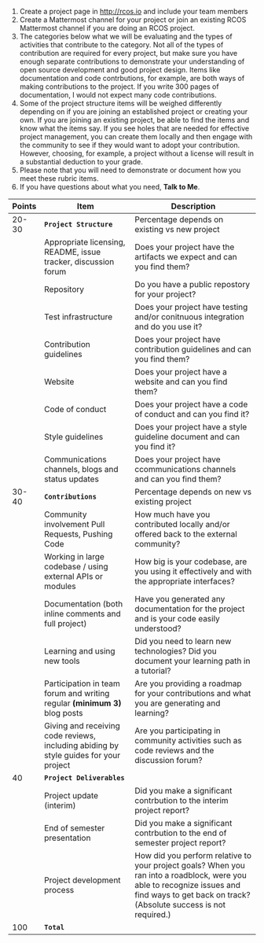  1. Create a project page in http://rcos.io and include your team members
 2. Create a Mattermost channel for your project or join an existing RCOS Mattermost channel if you are doing an RCOS project.
 3. The categories below what we will be evaluating and the types of activities that contribute to the category. Not all of the types of contribution are required for every project, but make sure you have enough separate contributions to demonstrate your understanding of open source development and good project design. Items like documentation and code contrbutions, for example, are both ways of making contributions to the project. If you write 300 pages of documentation, I would not expect many code contributions.
 4. Some of the project structure items will be weighed differently depending on if you are joining an established project or creating your own. If you are joining an existing project, be able to find the items and know what the items say. If you see holes that are needed for effective project management, you can create them locally and then engage with the community to see if they would want to adopt your contribution. However, choosing, for example, a project without a license will result in a substantial deduction to your grade.
 5. Please note that you will need to demonstrate or document how you meet these rubric items.
 6. If you have questions about what you need, **Talk to Me**. 

| Points | Item | Description |
| ------------- |-------------|-------------|
|20-30|**`Project Structure`**|Percentage depends on existing vs new project
||Appropriate licensing, README, issue tracker, discussion forum| Does your project have the artifacts we expect and can you find them?|
|| Repository| Do you have a public repostory for your project?|
||Test infrastructure| Does your project have testing and/or conitnuous integration and do you use it?|
||Contribution guidelines|Does your project have contribution guidelines and can you find them?|
||Website|Does your project have a website and can you find them?|
||Code of conduct|Does your project have a code of conduct and can you find it?|
|| Style guidelines|Does your project have a style guideline document and can you find it?|
|| Communications channels, blogs and status updates|Does your project have ccommunications channels and can you find them?|
|30-40|**`Contributions`**|Percentage depends on new vs existing project|
||Community involvement Pull Requests, Pushing Code| How much have you contributed locally and/or offered back to the external community?|
|| Working in large codebase / using external APIs or modules|How big is your codebase, are you using it effectively and with the appropriate interfaces?|
||Documentation (both inline comments and full project)|Have you generated any documentation for the project and is your code easily understood?|
||Learning and using new tools|Did you need to learn new technologies? Did you document your learning path in a tutorial?
||Participation in team forum and writing regular **(minimum 3)** blog posts| Are you providing a roadmap for your contributions and what you are generating and learning?
||Giving and receiving code reviews, including abiding by style guides for your project|Are you participating in community activities such as code reviews and the discussion forum?
|40|**`Project Deliverables`**|
||Project update (interim)| Did you make a significant contrbution to the interim project report?|
||End of semester presentation | Did you make a significant contrbution to the end of semester project report?|
||Project development process|How did you perform relative to your project goals? When you ran into a roadblock, were you able to recognize issues and find ways to get back on track? (Absolute success is not required.)
|100	|**`Total`**|

